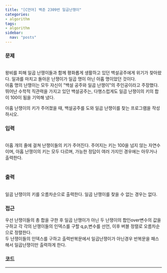 ```yaml
---
title: "[C언어] 백준 2309번 일곱난쟁이"
categories: 
- algorithm
tags:
- algorithm
sidebar:
  nav: "posts"
---
```

### __문제__<br>   
 <br>
왕비를 피해 일곱 난쟁이들과 함께 평화롭게 생활하고 있던 백설공주에게 위기가 찾아왔다. 일과를 마치고 돌아온 난쟁이가 일곱 명이 아닌 아홉 명이었던 것이다.<br>
아홉 명의 난쟁이는 모두 자신이 "백설 공주와 일곱 난쟁이"의 주인공이라고 주장했다. 뛰어난 수학적 직관력을 가지고 있던 백설공주는, 다행스럽게도 일곱 난쟁이의 키의 합이 100이 됨을 기억해 냈다.<br>

아홉 난쟁이의 키가 주어졌을 때, 백설공주를 도와 일곱 난쟁이를 찾는 프로그램을 작성하시오.<br>

### __입력__<br>
<br>
아홉 개의 줄에 걸쳐 난쟁이들의 키가 주어진다. 주어지는 키는 100을 넘지 않는 자연수이며, 아홉 난쟁이의 키는 모두 다르며, 가능한 정답이 여러 가지인 경우에는 아무거나 출력한다.<br>
<br>

### __출력__<br>
<br>
일곱 난쟁이의 키를 오름차순으로 출력한다. 일곱 난쟁이를 찾을 수 없는 경우는 없다.
<br>

### __접근__<br>
우선 난쟁이들의 총 합을 구한 후 일곱 난쟁이가 아닌 두 난쟁이의 합인over변수의 값을 구하고 각 각의 난쟁이들의 인덱스를 구할 q,p,변수를 선언, 이후 버블 정렬로 오름차순으로 정렬한다.<br>
두 난쟁이들의 인덱스를 구하고 출력반복문에서 일곱난쟁이가 아닌경우 반복문을 패스해서 일곱난쟁이만 출력하게 한다.<br>


### __코드__<br>

<script src="https://gist.github.com/freeman3427/ffcdce1ecaa93d31aba10d58fd0d4f2d.js"></script>

---